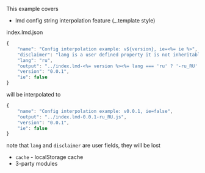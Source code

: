 This example covers

  * lmd config string interpolation feature (_.template style)

index.lmd.json

```javascript
{
    "name": "Config interpolation example: v${version}, ie=<%= ie %>",
    "disclaimer": "lang is a user defined property it is not inheritable",
    "lang": "ru",
    "output": "../index.lmd-<%= version %><%= lang === 'ru' ? '-ru_RU' : '' %>.js",
    "version": "0.0.1",
    "ie": false
}
```

will be interpolated to

```javascript
{
    "name": "Config interpolation example: v0.0.1, ie=false",
    "output": "../index.lmd-0.0.1-ru_RU.js",
    "version": "0.0.1",
    "ie": false
}
```

note that `lang` and `disclaimer` are user fields, they will be lost

  * `cache` - localStorage cache
  * 3-party modules
